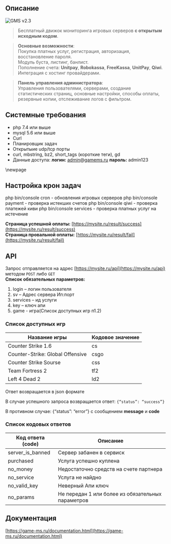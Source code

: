 ## Описание
![GMS v2.3](1.png)

> Бесплатный движок мониторинга игровых серверов **с открытым исходным кодом**.

> **Основные возможности**:   
> Покупка платных услуг, регистрация, авторизация, восстановление пароля.   
> Модуль буста, листинг, банлист.   
> Пополнение счета: **Unitpay**, **Robokassa**, **FreeKassa**, **UnitPay**, **Qiwi**.   
> Интеграция с хостинг провайдерами.

> **Панель управления администратора**:   
> Управления пользователями, серверами, создание статистических страниц, основные настройки, способы оплаты, резервные копии, отслеживание логов с фильтром.



## Cистемные требования
* php 7.4 или выше
* mysql 5.6 или выше
* Curl
* Планировщик задач
* Открытыие udp/tcp порты
* curl, mbstring, bz2, short_tags (короткие теги), gd
* Данные доступа: **логин:** admin@gamems.ru **пароль:**  admin123

\newpage
## Настройка крон задач
php bin/console cron - обновления игровых серверов
php bin/console payment - проверка истекших счетов
php bin/console qiwi - проверка платежей киви
php bin/console services - проверка платных услуг на истечение

**Страница успешной оплаты:** [https://mysite.ru/result/success](https://mysite.ru/result/success)  
**Страница провальной оплаты:** [https://mysite.ru/result/fail](https://mysite.ru/result/fail)


## API
Запрос отправляется на адрес [https://mysite.ru/api](https://mysite.ru/api) методом `POST` либо `GET`   
**Список обязательных параметров:**

1. login – логин пользователя
2. sv – Адрес сервера Ип:порт
3. services – ид услуги
4. key – ключ апи
5. game - игра(Список доступных игр п1.2)


### Список доступных игр

| Название игры                    | Кодовое значение |
|----------------------------------|------------------|
| Counter Strike 1.6               | cs               |
| Counter-Strike: Global Offensive | csgo             |
| Counter Strike Sourse            | css              |
| Team Fortress 2                  | tf2              |
| Left 4 Dead 2                    | ld2              |


Ответ возвращается в json формате

В случае успешного запроса возвращается ответ: `{“status”: “success”}`

В противном случае: {“status”: “error”}
с сообщением **message** и **code**


### Список кодовых ответов

| Код ответа (code) | Описание                                          |
|-------------------|---------------------------------------------------|
| server_is_banned  | Сервер забанен в сервиск                          |
| purchased         | Услуга успешно куплена                            |
| no_money          | Недостаточно средств на счете партнера            |
| no_service        | Услуга не найдно                                  |
| no_valid_key      | Неверный Апи ключ                                 |
| no_params         | Не передан 1 или более из обязательных параметров |



## Документация
[https://game-ms.ru/documentation.html](https://game-ms.ru/documentation.html)
	

